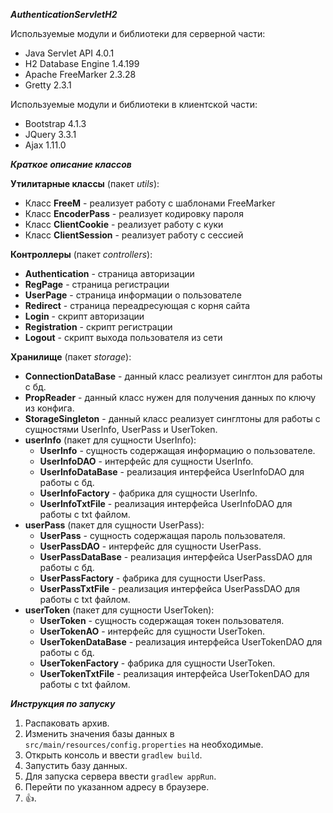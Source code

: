 **_AuthenticationServletH2_**

Используемые модули и библиотеки для серверной части:
- Java Servlet API 4.0.1
- H2 Database Engine 1.4.199
- Apache FreeMarker 2.3.28
- Gretty 2.3.1

Используемые модули и библиотеки в клиентской части:
- Bootstrap 4.1.3
- JQuery 3.3.1
- Ajax 1.11.0

**_Краткое описание классов_**

**Утилитарные классы** (пакет *utils*):
  *  Класс **FreeM** - реализует работу с шаблонами FreeMarker
  *  Класс **EncoderPass** - реализует кодировку пароля
  *  Класс **ClientCookie** - реализует работу с куки
  *  Класс **ClientSession** - реализует работу с сессией

**Контроллеры** (пакет *controllers*):
  *  **Authentication** - страница авторизации
  *  **RegPage** - страница регистрации
  *  **UserPage** - страница информации о пользователе
  *  **Redirect** - страница переадресующая с корня сайта
  *  **Login** - скрипт авторизации
  *  **Registration** - скрипт регистрации
  *  **Logout** - скрипт выхода пользователя из сети

**Хранилище** (пакет *storage*):
  *  **ConnectionDataBase** - данный класс реализует синглтон для работы с бд.
  *  **PropReader** - данный класс нужен для получения данных по ключу из конфига.
  *  **StorageSingleton** - данный класс реализует синглтоны для работы с сущностями UserInfo, UserPass и UserToken.
  *  **userInfo** (пакет для сущности UserInfo): 
      *  **UserInfo** - сущность содержащая информацию о пользователе.
      *  **UserInfoDAO** - интерфейс для сущности UserInfo.
      *  **UserInfoDataBase** - реализация интерфейса UserInfoDAO для работы с бд.
      *  **UserInfoFactory** - фабрика для сущности UserInfo.
      *  **UserInfoTxtFile** - реализация интерфейса UserInfoDAO для работы с txt файлом.
  *  **userPass** (пакет для сущности UserPass):
      *  **UserPass** - сущность содержащая пароль пользователя.
      *  **UserPassDAO** - интерфейс для сущности UserPass.
      *  **UserPassDataBase** - реализация интерфейса UserPassDAO для работы с бд.
      *  **UserPassFactory** - фабрика для сущности UserPass.
      *  **UserPassTxtFile** - реализация интерфейса UserPassDAO для работы с txt файлом.
  *  **userToken** (пакет для сущности UserToken): 
      *  **UserToken** - сущность содержащая токен пользователя.
      *  **UserTokenAO** - интерфейс для сущности UserToken.
      *  **UserTokenDataBase** - реализация интерфейса UserTokenDAO для работы с бд.
      *  **UserTokenFactory** - фабрика для сущности UserToken.
      *  **UserTokenTxtFile** - реализация интерфейса UserTokenDAO для работы с txt файлом.        


**_Инструкция по запуску_**
1. Распаковать архив.
2. Изменить значения базы данных в `src/main/resources/config.properties` на необходимые.
3. Открыть консоль и ввести `gradlew build`.
4. Запустить базу данных.
5. Для запуска сервера ввести `gradlew appRun`.
6. Перейти по указанном адресу в браузере.
7. :+1:.
